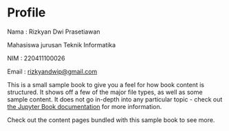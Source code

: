 # Profile

Nama : Rizkyan Dwi Prasetiawan

Mahasiswa jurusan Teknik Informatika

NIM : 220411100026

Email : rizkyandwip@gmail.com

This is a small sample book to give you a feel for how book content is
structured.
It shows off a few of the major file types, as well as some sample content.
It does not go in-depth into any particular topic - check out [the Jupyter Book documentation](https://jupyterbook.org) for more information.

Check out the content pages bundled with this sample book to see more.

```{tableofcontents}
```
